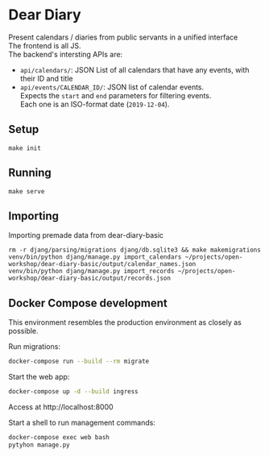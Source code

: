 # Dear Diary

Present calendars / diaries from public servants in a unified interface  
The frontend is all JS.  
The backend's intersting APIs are:
* `api/calendars/`: JSON List of all calendars that have any events, with their ID and title
* `api/events/CALENDAR_ID/`: JSON list of calendar events.  
    Expects the `start` and `end` parameters for filtering events.  
    Each one is an ISO-format date (`2019-12-04`).

## Setup
```
make init
```

## Running
```
make serve
```

## Importing
Importing premade data from dear-diary-basic
```
rm -r djang/parsing/migrations djang/db.sqlite3 && make makemigrations 
venv/bin/python djang/manage.py import_calendars ~/projects/open-workshop/dear-diary-basic/output/calendar_names.json
venv/bin/python djang/manage.py import_records ~/projects/open-workshop/dear-diary-basic/output/records.json
```

## Docker Compose development

This environment resembles the production environment as closely as possible.

Run migrations:

```bash
docker-compose run --build --rm migrate
```

Start the web app:

```bash
docker-compose up -d --build ingress
```

Access at http://localhost:8000

Start a shell to run management commands:

```bash
docker-compose exec web bash
pytyhon manage.py
```
